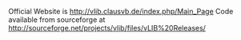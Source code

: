 Official Website is http://vlib.clausvb.de/index.php/Main_Page
Code available from sourceforge at http://sourceforge.net/projects/vlib/files/vLIB%20Releases/
